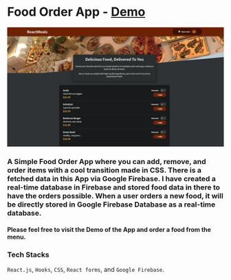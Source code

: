 # Food Order App - [Demo](https://food-order-app-lyart.vercel.app/)

![Screenshot](./src/assets/screenshot.png)

### A Simple Food Order App where you can add, remove, and order items with a cool transition made in CSS. There is a fetched data in this App via Google Firebase. I have created a real-time database in Firebase and stored food data in there to have the orders possible. When a user orders a new food, it will be directly stored in Google Firebase Database as a real-time database.

#### Please feel free to visit the Demo of the App and order a food from the menu.

### Tech Stacks

`React.js`, `Hooks`, `CSS`, `React forms`, and `Google Firebase`.
